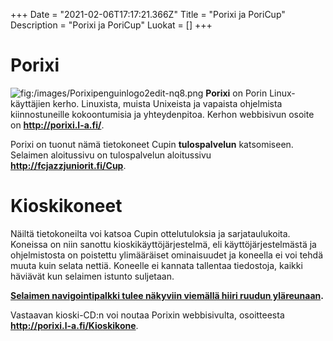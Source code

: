 +++
Date = "2021-02-06T17:17:21.366Z"
Title = "Porixi ja PoriCup"
Description = "Porixi ja PoriCup"
Luokat = []
+++

Porixi
======

![](/images/Porixipenguinlogo2edit-nq8.png "fig:/images/Porixipenguinlogo2edit-nq8.png")
**Porixi** on Porin Linux-käyttäjien kerho. Linuxista, muista Unixeista
ja vapaista ohjelmista kiinnostuneille kokoontumisia ja yhteydenpitoa.
Kerhon webbisivun osoite on **<http://porixi.l-a.fi/>**.

Porixi on tuonut nämä tietokoneet Cupin **tulospalvelun** katsomiseen.
Selaimen aloitussivu on tulospalvelun aloitussivu
**<http://fcjazzjuniorit.fi/Cup>**.

Kioskikoneet
============

Näiltä tietokoneilta voi katsoa Cupin ottelutuloksia ja sarjataulukoita.
Koneissa on niin sanottu kioskikäyttöjärjestelmä, eli
käyttöjärjestelmästä ja ohjelmistosta on poistettu ylimääräiset
ominaisuudet ja koneella ei voi tehdä muuta kuin selata nettiä. Koneelle
ei kannata tallentaa tiedostoja, kaikki häviävät kun selaimen istunto
suljetaan.

**[Selaimen navigointipalkki tulee näkyviin viemällä hiiri ruudun
yläreunaan](/Selaimen_navigointipalkki_tulee_näkyviin_viemällä_hiiri_ruudun_yläreunaan "wikilink").**

Vastaavan kioski-CD:n voi noutaa Porixin webbisivulta, osoitteesta
**<http://porixi.l-a.fi/Kioskikone>**.
